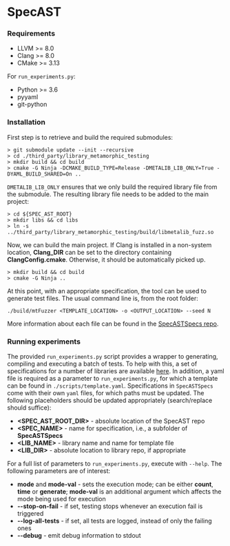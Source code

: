 # SpecAST

### Requirements

* LLVM >= 8.0
* Clang >= 8.0
* CMake >= 3.13

For `run_experiments.py`:
* Python >= 3.6
* pyyaml
* git-python

### Installation

First step is to retrieve and build the required submodules:

```
> git submodule update --init --recursive
> cd ./third_party/library_metamorphic_testing
> mkdir build && cd build
> cmake -G Ninja -DCMAKE_BUILD_TYPE=Release -DMETALIB_LIB_ONLY=True -DYAML_BUILD_SHARED=On ..
```

`DMETALIB_LIB_ONLY` ensures that we only build the required library file from
the submodule. The resulting library file needs to be added to the main project:

```
> cd ${SPEC_AST_ROOT}
> mkdir libs && cd libs
> ln -s ../third_party/library_metamorphic_testing/build/libmetalib_fuzz.so
```

Now, we can build the main project. If Clang is installed in a non-system location, **Clang_DIR** can be set to the directory containing **ClangConfig.cmake**. Otherwise, it should be automatically picked up.

```
> mkdir build && cd build
> cmake -G Ninja ..
```

At this point, with an appropriate specification, the tool can be used to generate test files. The usual command line is, from the root folder:

```
./build/mtFuzzer <TEMPLATE_LOCATION> -o <OUTPUT_LOCATION> --seed N
```

More information about each file can be found in the [SpecASTSpecs
repo](https://github.com/0152la/SpecASTSpecs).

### Running experiments

The provided `run_experiments.py` script provides a wrapper to generating,
compiling and executing a batch of tests. To help with this, a set of
specifications for a number of libraries are available
[here](https://github.com/0152la/SpecASTSpecs). In addition, a yaml file is
required as a parameter to `run_experiments.py`, for which a template can be
found in `./scripts/template.yaml`. Specifications in `SpecASTSpecs` come with
their own `yaml` files, for which paths must be updated. The following
placeholders should be updated appropriately (search/replace should suffice):

* **\<SPEC_AST_ROOT_DIR\>** - absolute location of the SpecAST repo
* **\<SPEC_NAME\>** - name for specification, i.e., a subfolder of **SpecASTSpecs**
* **\<LIB_NAME\>** - library name and name for template file
* **\<LIB_DIR\>** - absolute location to library repo, if appropriate

For a full list of parameters to `run_experiments.py`, execute with `--help`.
The following parameters are of interest:

* **mode** and **mode-val** - sets the execution mode; can be either **count**,
**time** or **generate**; **mode-val** is an additional argument which affects
the mode being used for execution
* **--stop-on-fail** - if set, testing stops whenever an execution fail is
triggered
* **--log-all-tests** - if set, all tests are logged, instead of only the
failing ones
* **--debug** - emit debug information to stdout
